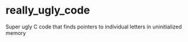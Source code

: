 # really_ugly_code
 Super ugly C code that finds pointers to individual letters in uninitialized memory 
